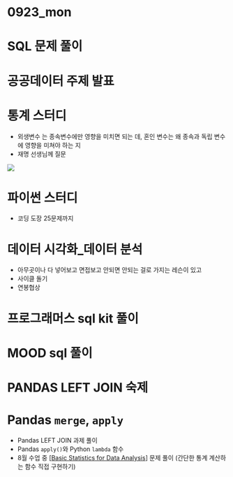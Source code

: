 # 0923_mon

# SQL 문제 풀이

# 공공데이터 주제 발표

# 통계 스터디

- 외생변수 는 종속변수에만 영향을 미치면 되는 데, 혼인 변수는 왜 종속과 독립 변수에 영향을 미쳐야 하는 지
- 재명 선생님께 질문

![](Untitled-a1af7a94-79d1-4c2f-a81d-faf4cb3f3a6a.png)

# 파이썬 스터디

- 코딩 도장 25문제까지

# 데이터 시각화_데이터 분석

- 아무곳이나 다 넣어보고 면접보고 안되면 안되는 걸로 가지는 레슨이 있고
- 사이클 돌기
- 연봉협상

# 프로그래머스 sql kit 풀이

# MOOD sql 풀이

# PANDAS LEFT JOIN 숙제

# Pandas `merge`, `apply`

- Pandas LEFT JOIN 과제 풀이
- Pandas `apply()`와 Python `lambda` 함수
- 8월 수업 중 [[Basic Statistics for Data Analysis](https://github.com/dataitgirls3/Teaching-Materials/blob/master/Basic%20Statistics%20for%20Data%20Analysis.ipynb)] 문제 풀이 (간단한 통계 계산하는 함수 직접 구현하기)